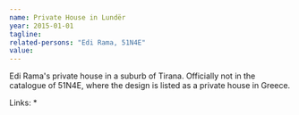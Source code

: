 ```yaml
---
name: Private House in Lundër
year: 2015-01-01
tagline:
related-persons: "Edi Rama, 51N4E"
value:
---
```

Edi Rama's private house in a suburb of Tirana. Officially not in the catalogue of 51N4E, where the design is listed as a private house in Greece.

Links:
*

